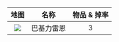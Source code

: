 | 地图 | 名称 | 物品 & 掉率 |
|:----:|:----:|:----------:|
| ![](https://github.com/lyy289065406/ro-single-server/blob/master/img/GVG_01.png) | 巴基力雷恩 | 3 |